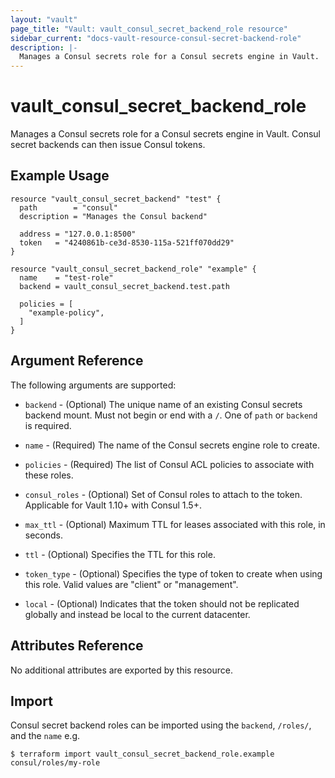 ```yaml
---
layout: "vault"
page_title: "Vault: vault_consul_secret_backend_role resource"
sidebar_current: "docs-vault-resource-consul-secret-backend-role"
description: |-
  Manages a Consul secrets role for a Consul secrets engine in Vault.
---
```


# vault\_consul\_secret\_backend\_role

Manages a Consul secrets role for a Consul secrets engine in Vault. Consul secret backends can then issue Consul tokens.

## Example Usage

```hcl
resource "vault_consul_secret_backend" "test" {
  path        = "consul"
  description = "Manages the Consul backend"

  address = "127.0.0.1:8500"
  token   = "4240861b-ce3d-8530-115a-521ff070dd29"
}

resource "vault_consul_secret_backend_role" "example" {
  name    = "test-role"
  backend = vault_consul_secret_backend.test.path

  policies = [
    "example-policy",
  ]
}
```

## Argument Reference

The following arguments are supported:

* `backend` - (Optional) The unique name of an existing Consul secrets backend mount. Must not begin or end with a `/`. One of `path` or `backend` is required.

* `name` - (Required) The name of the Consul secrets engine role to create.

* `policies` - (Required) The list of Consul ACL policies to associate with these roles.
 
* `consul_roles` - (Optional) Set of Consul roles to attach to the token. Applicable for Vault 1.10+ with Consul 1.5+.

* `max_ttl` - (Optional) Maximum TTL for leases associated with this role, in seconds.

* `ttl` - (Optional) Specifies the TTL for this role.

* `token_type` - (Optional) Specifies the type of token to create when using this role. Valid values are "client" or "management".

* `local` - (Optional) Indicates that the token should not be replicated globally and instead be local to the current datacenter.

## Attributes Reference

No additional attributes are exported by this resource.

## Import

Consul secret backend roles can be imported using the `backend`, `/roles/`, and the `name` e.g.

```
$ terraform import vault_consul_secret_backend_role.example consul/roles/my-role
```
